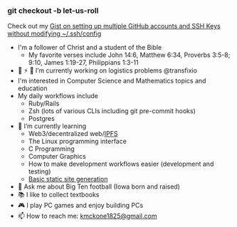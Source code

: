 ### git checkout -b let-us-roll

<!--
**krmckone/krmckone** is a ✨ _special_ ✨ repository because its `README.md` (this file) appears on your GitHub profile.
-->

Check out my [Gist on setting up multiple GitHub accounts and SSH Keys without modifying ~/.ssh/config](https://gist.github.com/krmckone/6f9429b97fe9735a2ab43b3b31049944)

- I'm a follower of Christ and a student of the Bible
   * My favorite verses include John 14:6, Matthew 6:34, Proverbs 3:5-8; 9:10, James 1:19-27, Philippians 1:3-11
- 🔭 ⚡ 🚚 I’m currently working on logistics problems @transfixio
- I'm interested in Computer Science and Mathematics topics and education
- My daily workflows include
    * Ruby/Rails
    * Zsh (lots of various CLIs including git pre-commit hooks)
    * Postgres
- 🌱 I’m currently learning
  * Web3/decentralized web/[IPFS](https://ifsp.io)
  * The Linux programming interface
  * C Programming
  * Computer Graphics
  * How to make development workflows easier (development and testing)
  * [Basic static site generation](https://github.com/krmckone/lk-site)
- 💬 Ask me about Big Ten football (Iowa born and raised)
- 📚 I like to collect textbooks
- 🎮 I play PC games and enjoy building PCs
- 📫 How to reach me: kmckone1825@gmail.com
